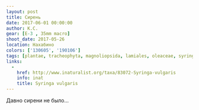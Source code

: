 ```yaml
---
layout: post
title: Сирень
date: 2017-06-01 00:00:00
author: К.С.
gear: [E-3 , 35mm macro]
shoot_date: 2017-05-26
location: Нахабино
colors: ['130605', '190106']
tags: [plantae, tracheophyta, magnoliopsida, lamiales, oleaceae, syringa, syringa vulgaris]
links:
  -
    href: http://www.inaturalist.org/taxa/83072-Syringa-vulgaris
    info: inat
    title: Syringa vulgaris
---
```

Давно сирени не было...
